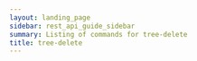 ```yaml
---
layout: landing_page
sidebar: rest_api_guide_sidebar
summary: Listing of commands for tree-delete
title: tree-delete
---
```

